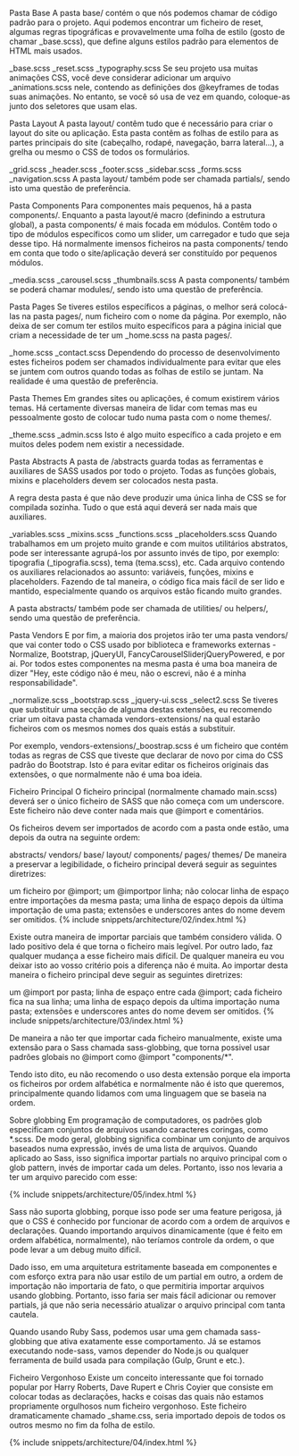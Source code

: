 Pasta Base
A pasta base/ contém o que nós podemos chamar de código padrão para o projeto. Aqui podemos encontrar um ficheiro de reset, algumas regras tipográficas e provavelmente uma folha de estilo (gosto de chamar _base.scss), que define alguns estilos padrão para elementos de HTML mais usados.

_base.scss
_reset.scss
_typography.scss
Se seu projeto usa muitas animações CSS, você deve considerar adicionar um arquivo \_animations.scss nele, contendo as definições dos @keyframes de todas suas animações. No entanto, se você só usa de vez em quando, coloque-as junto dos seletores que usam elas.

Pasta Layout
A pasta layout/ contêm tudo que é necessário para criar o layout do site ou aplicação. Esta pasta contêm as folhas de estilo para as partes principais do site (cabeçalho, rodapé, navegação, barra lateral…), a grelha ou mesmo o CSS de todos os formulários.

_grid.scss
_header.scss
_footer.scss
_sidebar.scss
_forms.scss
_navigation.scss
A pasta layout/ também pode ser chamada partials/, sendo isto uma questão de preferência.

Pasta Components
Para componentes mais pequenos, há a pasta components/. Enquanto a pasta layout/é macro (definindo a estrutura global), a pasta components/ é mais focada em módulos. Contêm todo o tipo de módulos específicos como um slider, um carregador e tudo que seja desse tipo. Há normalmente imensos ficheiros na pasta components/ tendo em conta que todo o site/aplicação deverá ser constituído por pequenos módulos.

_media.scss
_carousel.scss
_thumbnails.scss
A pasta components/ também se poderá chamar modules/, sendo isto uma questão de preferência.

Pasta Pages
Se tiveres estilos específicos a páginas, o melhor será colocá-las na pasta pages/, num ficheiro com o nome da página. Por exemplo, não deixa de ser comum ter estilos muito específicos para a página inicial que criam a necessidade de ter um _home.scss na pasta pages/.

_home.scss
_contact.scss
Dependendo do processo de desenvolvimento estes ficheiros podem ser chamados individualmente para evitar que eles se juntem com outros quando todas as folhas de estilo se juntam. Na realidade é uma questão de preferência.

Pasta Themes
Em grandes sites ou aplicações, é comum existirem vários temas. Há certamente diversas maneira de lidar com temas mas eu pessoalmente gosto de colocar tudo numa pasta com o nome themes/.

_theme.scss
_admin.scss
Isto é algo muito específico a cada projeto e em muitos deles podem nem existir a necessidade.

Pasta Abstracts
A pasta de /abstracts guarda todas as ferramentas e auxiliares de SASS usados por todo o projeto. Todas as funções globais, mixins e placeholders devem ser colocados nesta pasta.

A regra desta pasta é que não deve produzir uma única linha de CSS se for compilada sozinha. Tudo o que está aqui deverá ser nada mais que auxiliares.

_variables.scss
_mixins.scss
_functions.scss
_placeholders.scss
Quando trabalhamos em um projeto muito grande e com muitos utilitários abstratos, pode ser interessante agrupá-los por assunto invés de tipo, por exemplo: tipografia (_tipografia.scss), tema (tema.scss), etc. Cada arquivo contendo os auxiliares relacionados ao assunto: variáveis, funções, mixins e placeholders. Fazendo de tal maneira, o código fica mais fácil de ser lido e mantido, especialmente quando os arquivos estão ficando muito grandes.

A pasta abstracts/ também pode ser chamada de utilities/ ou helpers/, sendo uma questão de preferência.

Pasta Vendors
E por fim, a maioria dos projetos irão ter uma pasta vendors/ que vai conter todo o CSS usado por biblioteca e frameworks externas - Normalize, Bootstrap, jQueryUI, FancyCarouselSliderjQueryPowered, e por ai. Por todos estes componentes na mesma pasta é uma boa maneira de dizer "Hey, este código não é meu, não o escrevi, não é a minha responsabilidade".

_normalize.scss
_bootstrap.scss
_jquery-ui.scss
_select2.scss
Se tiveres que substituir uma secção de alguma destas extensões, eu recomendo criar um oitava pasta chamada vendors-extensions/ na qual estarão ficheiros com os mesmos nomes dos quais estás a substituir.

Por exemplo, vendors-extensions/_boostrap.scss é um ficheiro que contém todas as regras de CSS que tiveste que declarar de novo por cima do CSS padrão do Bootstrap. Isto é para evitar editar os ficheiros originais das extensões, o que normalmente não é uma boa ideia.

Ficheiro Principal
O ficheiro principal (normalmente chamado main.scss) deverá ser o único ficheiro de SASS que não começa com um underscore. Este ficheiro não deve conter nada mais que @import e comentários.

Os ficheiros devem ser importados de acordo com a pasta onde estão, uma depois da outra na seguinte ordem:

abstracts/
vendors/
base/
layout/
components/
pages/
themes/
De maneira a preservar a legibilidade, o ficheiro principal deverá seguir as seguintes diretrizes:

um ficheiro por @import;
um @importpor linha;
não colocar linha de espaço entre importações da mesma pasta;
uma linha de espaço depois da última importação de uma pasta;
extensões e underscores antes do nome devem ser omitidos.
{% include snippets/architecture/02/index.html %}

Existe outra maneira de importar parciais que também considero válida. O lado positivo dela é que torna o ficheiro mais legível. Por outro lado, faz qualquer mudança a esse ficheiro mais difícil. De qualquer maneira eu vou deixar isto ao vosso critério pois a diferença não é muita. Ao importar desta maneira o ficheiro principal deve seguir as seguintes diretrizes:

um @import por pasta;
linha de espaço entre cada @import;
cada ficheiro fica na sua linha;
uma linha de espaço depois da ultima importação numa pasta;
extensões e underscores antes do nome devem ser omitidos.
{% include snippets/architecture/03/index.html %}

De maneira a não ter que importar cada ficheiro manualmente, existe uma extensão para o Sass chamada sass-globbing, que torna possivel usar padrões globais no @import como @import "components/\*".

Tendo isto dito, eu não recomendo o uso desta extensão porque ela importa os ficheiros por ordem alfabética e normalmente não é isto que queremos, principalmente quando lidamos com uma linguagem que se baseia na ordem.

Sobre globbing
Em programação de computadores, os padrões glob especificam conjuntos de arquivos usando caracteres coringas, como *.scss. De modo geral, globbing significa combinar um conjunto de arquivos baseados numa expressão, invés de uma lista de arquivos. Quando aplicado ao Sass, isso significa importar partials no arquivo principal com o glob pattern, invés de importar cada um deles. Portanto, isso nos levaria a ter um arquivo parecido com esse:

{% include snippets/architecture/05/index.html %}

Sass não suporta globbing, porque isso pode ser uma feature perigosa, já que o CSS é conhecido por funcionar de acordo com a ordem de arquivos e declarações. Quando importando arquivos dinamicamente (que é feito em ordem alfabética, normalmente), não teríamos controle da ordem, o que pode levar a um debug muito difícil.

Dado isso, em uma arquitetura estritamente baseada em componentes e com esforço extra para não usar estilo de um partial em outro, a ordem de importação não importaria de fato, o que permitiria importar arquivos usando globbing. Portanto, isso faria ser mais fácil adicionar ou remover partials, já que não seria necessário atualizar o arquivo principal com tanta cautela.

Quando usando Ruby Sass, podemos usar uma gem chamada sass-globbing que ativa exatamente esse comportamento. Já se estamos executando node-sass, vamos depender do Node.js ou qualquer ferramenta de build usada para compilação (Gulp, Grunt e etc.).

Ficheiro Vergonhoso
Existe um conceito interessante que foi tornado popular por Harry Roberts, Dave Rupert e Chris Coyier que consiste em colocar todas as declarações, hacks e coisas das quais não estamos propriamente orgulhosos num ficheiro vergonhoso. Este ficheiro dramaticamente chamado _shame.css, seria importado depois de todos os outros mesmo no fim da folha de estilo.

{% include snippets/architecture/04/index.html %}